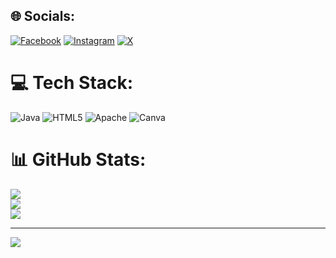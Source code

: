 


## 🌐 Socials:
[![Facebook](https://img.shields.io/badge/Facebook-%231877F2.svg?logo=Facebook&logoColor=white)](https://facebook.com/https://www.facebook.com/nacionalfelix) [![Instagram](https://img.shields.io/badge/Instagram-%23E4405F.svg?logo=Instagram&logoColor=white)](https://instagram.com/https://www.instagram.com/its_me.yek/) [![X](https://img.shields.io/badge/X-black.svg?logo=X&logoColor=white)](https://x.com/https://x.com/FelixNacar) 

# 💻 Tech Stack:
![Java](https://img.shields.io/badge/java-%23ED8B00.svg?style=for-the-badge&logo=openjdk&logoColor=white) ![HTML5](https://img.shields.io/badge/html5-%23E34F26.svg?style=for-the-badge&logo=html5&logoColor=white) ![Apache](https://img.shields.io/badge/apache-%23D42029.svg?style=for-the-badge&logo=apache&logoColor=white) ![Canva](https://img.shields.io/badge/Canva-%2300C4CC.svg?style=for-the-badge&logo=Canva&logoColor=white)
# 📊 GitHub Stats:
![](https://github-readme-stats.vercel.app/api?username=Imyek12&theme=dark&hide_border=false&include_all_commits=false&count_private=false)<br/>
![](https://nirzak-streak-stats.vercel.app/?user=Imyek12&theme=dark&hide_border=false)<br/>
![](https://github-readme-stats.vercel.app/api/top-langs/?username=Imyek12&theme=dark&hide_border=false&include_all_commits=false&count_private=false&layout=compact)

---
[![](https://visitcount.itsvg.in/api?id=Imyek12&icon=0&color=0)](https://visitcount.itsvg.in)

<!-- Proudly created with GPRM ( https://gprm.itsvg.in ) -->
